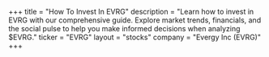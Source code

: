 +++
title = "How To Invest In EVRG"
description = "Learn how to invest in EVRG with our comprehensive guide. Explore market trends, financials, and the social pulse to help you make informed decisions when analyzing $EVRG."
ticker = "EVRG"
layout = "stocks"
company = "Evergy Inc (EVRG)"
+++

